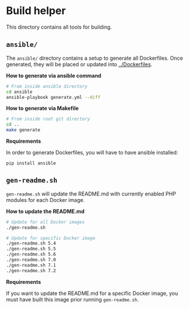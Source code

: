 # Build helper

This directory contains all tools for building.

## `ansible/`

The `ansible/` directory contains a setup to generate all Dockerfiles. Once generated, they will be placed or updated into [../Dockerfiles](../Dockerfiles).

**How to generate via ansible command**
```bash
# From inside ansible directory
cd ansible
ansible-playbook generate.yml --diff
```

**How to generate via Makefile**
```bash
# From inside root git directory
cd ..
make generate
```

**Requirements**

In order to generate Dockerfiles, you will have to have ansible installed:
```
pip install ansible
```

## `gen-readme.sh`

`gen-readme.sh` will update the README.md with currently enabled PHP modules for each Docker image.

**How to update the README.md**

```bash
# Update for all Docker images
./gen-readme.sh

# Update for specific Docker image
./gen-readme.sh 5.4
./gen-readme.sh 5.5
./gen-readme.sh 5.6
./gen-readme.sh 7.0
./gen-readme.sh 7.1
./gen-readme.sh 7.2
```

**Requirements**

If you want to update the README.md for a specific Docker image, you must have built this image prior running `gen-readme.sh`.
